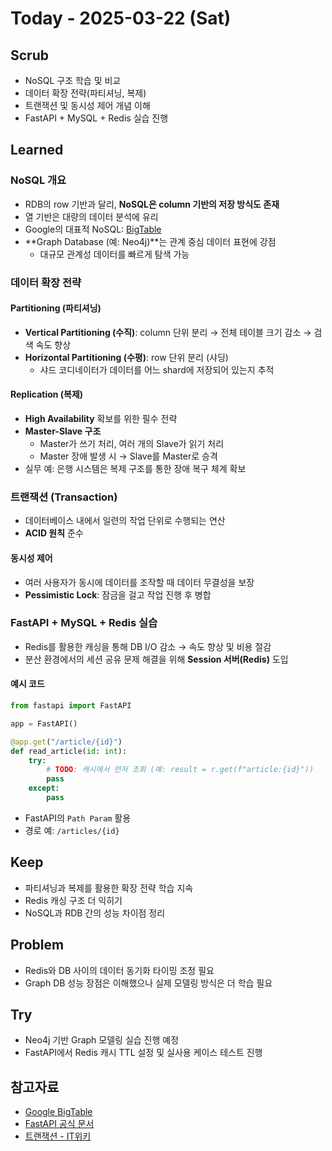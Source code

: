 # Today - 2025-03-22 (Sat)

## Scrub
- NoSQL 구조 학습 및 비교
- 데이터 확장 전략(파티셔닝, 복제)
- 트랜잭션 및 동시성 제어 개념 이해
- FastAPI + MySQL + Redis 실습 진행

## Learned

### NoSQL 개요
- RDB의 row 기반과 달리, **NoSQL은 column 기반의 저장 방식도 존재**
- 열 기반은 대량의 데이터 분석에 유리
- Google의 대표적 NoSQL: [BigTable](https://cloud.google.com/bigtable)
- **Graph Database (예: Neo4j)**는 관계 중심 데이터 표현에 강점
  - 대규모 관계성 데이터를 빠르게 탐색 가능

### 데이터 확장 전략
#### Partitioning (파티셔닝)
- **Vertical Partitioning (수직)**: column 단위 분리 → 전체 테이블 크기 감소 → 검색 속도 향상
- **Horizontal Partitioning (수평)**: row 단위 분리 (샤딩)
  - 샤드 코디네이터가 데이터를 어느 shard에 저장되어 있는지 추적

#### Replication (복제)
- **High Availability** 확보를 위한 필수 전략
- **Master-Slave 구조**
  - Master가 쓰기 처리, 여러 개의 Slave가 읽기 처리
  - Master 장애 발생 시 → Slave를 Master로 승격
- 실무 예: 은행 시스템은 복제 구조를 통한 장애 복구 체계 확보

### 트랜잭션 (Transaction)
- 데이터베이스 내에서 일련의 작업 단위로 수행되는 연산
- **ACID 원칙** 준수

#### 동시성 제어
- 여러 사용자가 동시에 데이터를 조작할 때 데이터 무결성을 보장
- **Pessimistic Lock**: 잠금을 걸고 작업 진행 후 병합

### FastAPI + MySQL + Redis 실습
- Redis를 활용한 캐싱을 통해 DB I/O 감소 → 속도 향상 및 비용 절감
- 분산 환경에서의 세션 공유 문제 해결을 위해 **Session 서버(Redis)** 도입

#### 예시 코드
```python
from fastapi import FastAPI

app = FastAPI()

@app.get("/article/{id}")
def read_article(id: int):
    try:
        # TODO: 캐시에서 먼저 조회 (예: result = r.get(f"article:{id}"))
        pass
    except:
        pass
```

- FastAPI의 `Path Param` 활용
- 경로 예: `/articles/{id}`

## Keep
- 파티셔닝과 복제를 활용한 확장 전략 학습 지속
- Redis 캐싱 구조 더 익히기
- NoSQL과 RDB 간의 성능 차이점 정리

## Problem
- Redis와 DB 사이의 데이터 동기화 타이밍 조정 필요
- Graph DB 성능 장점은 이해했으나 실제 모델링 방식은 더 학습 필요

## Try
- Neo4j 기반 Graph 모델링 실습 진행 예정
- FastAPI에서 Redis 캐시 TTL 설정 및 실사용 케이스 테스트 진행

## 참고자료
- [Google BigTable](https://cloud.google.com/bigtable)
- [FastAPI 공식 문서](https://fastapi.tiangolo.com/tutorial/body/#declare-it-as-a-parameter)
- [트랜잭션 - IT위키](https://itwiki.kr/w/%ED%8A%B8%EB%9E%9C%EC%9E%AD%EC%85%98#google_vignette)